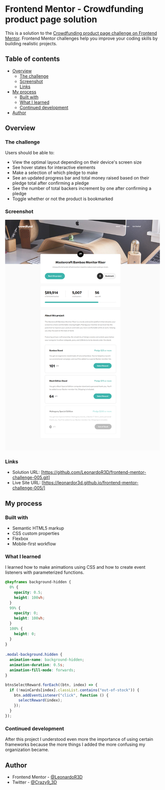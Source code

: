 # Frontend Mentor - Crowdfunding product page solution

This is a solution to the [Crowdfunding product page challenge on Frontend Mentor](https://www.frontendmentor.io/challenges/crowdfunding-product-page-7uvcZe7ZR). Frontend Mentor challenges help you improve your coding skills by building realistic projects.

## Table of contents

- [Overview](#overview)
  - [The challenge](#the-challenge)
  - [Screenshot](#screenshot)
  - [Links](#links)
- [My process](#my-process)
  - [Built with](#built-with)
  - [What I learned](#what-i-learned)
  - [Continued development](#continued-development)
- [Author](#author)

## Overview

### The challenge

Users should be able to:

- View the optimal layout depending on their device's screen size
- See hover states for interactive elements
- Make a selection of which pledge to make
- See an updated progress bar and total money raised based on their pledge total after confirming a pledge
- See the number of total backers increment by one after confirming a pledge
- Toggle whether or not the product is bookmarked

### Screenshot

![](./screenshot.png)

### Links

- Solution URL: [https://github.com/LeonardoR3D/frontend-mentor-challenge-005.git]
- Live Site URL: [https://leonardor3d.github.io/frontend-mentor-challenge-005/]

## My process

### Built with

- Semantic HTML5 markup
- CSS custom properties
- Flexbox
- Mobile-first workflow

### What I learned

I learned how to make animations using CSS and how to create event listeners with parameterized functions.

```css
@keyframes background-hidden {
  0% {
    opacity: 0.5;
    height: 100vh;
  }
  99% {
    opacity: 0;
    height: 100vh;
  }
  100% {
    height: 0;
  }
}

.modal-background.hidden {
  animation-name: background-hidden;
  animation-duration: 0.5s;
  animation-fill-mode: forwards;
}
```

```js
btnsSelectReward.forEach((btn, index) => {
  if (!mainCards[index].classList.contains("out-of-stock")) {
    btn.addEventListener("click", function () {
      selectReward(index);
    });
  }
});
```

### Continued development

After this project I understood even more the importance of using certain frameworks because the more things I added the more confusing my organization became.

## Author

- Frontend Mentor - [@LeonardoR3D](https://www.frontendmentor.io/profile/LeonardoR3D)
- Twitter - [@Crazy9_3D](https://twitter.com/Crazy9_3D)
